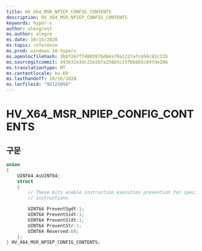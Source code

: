 ```yaml
---
title: HV_X64_MSR_NPIEP_CONFIG_CONTENTS
description: HV_X64_MSR_NPIEP_CONFIG_CONTENTS
keywords: hyper-v
author: alexgrest
ms.author: alegre
ms.date: 10/15/2020
ms.topic: reference
ms.prod: windows-10-hyperv
ms.openlocfilehash: 3bbf267f7480387bd64a70a1227afc456c82c33b
ms.sourcegitcommit: d43632e3dc22e2b7a256b5c15fbb665c047de286
ms.translationtype: MT
ms.contentlocale: ko-KR
ms.lasthandoff: 10/16/2020
ms.locfileid: "92121056"
---
```

# <a name="hv_x64_msr_npiep_config_contents"></a>HV_X64_MSR_NPIEP_CONFIG_CONTENTS

## <a name="syntax"></a>구문

```c
union
{
    UINT64 AsUINT64;
    struct
    {
        // These bits enable instruction execution prevention for specific
        // instructions.

        UINT64 PreventSgdt:1;
        UINT64 PreventSidt:1;
        UINT64 PreventSldt:1;
        UINT64 PreventStr:1;
        UINT64 Reserved:60;
    };
} HV_X64_MSR_NPIEP_CONFIG_CONTENTS;
 ```
